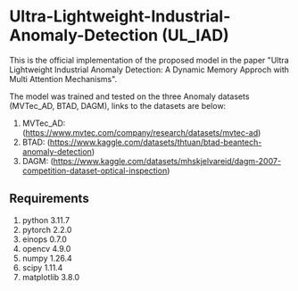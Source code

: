# Ultra-Lightweight-Industrial-Anomaly-Detection (UL_IAD)

This is the official implementation of the proposed model in the paper "Ultra Lightweight Industrial Anomaly Detection: A Dynamic Memory Approch with Multi Attention Mechanisms".

The model was trained and tested on the three Anomaly datasets (MVTec_AD, BTAD, DAGM), links to the datasets are below:

1. MVTec_AD: (https://www.mvtec.com/company/research/datasets/mvtec-ad)
2. BTAD: (https://www.kaggle.com/datasets/thtuan/btad-beantech-anomaly-detection)
3. DAGM: (https://www.kaggle.com/datasets/mhskjelvareid/dagm-2007-competition-dataset-optical-inspection)

## Requirements
1. python 3.11.7
2. pytorch 2.2.0
3. einops 0.7.0
4. opencv 4.9.0
5. numpy 1.26.4
6. scipy 1.11.4
7. matplotlib 3.8.0
